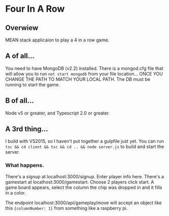 ﻿# Four In A Row

## Overwiew
MEAN stack applicaion to play a 4 in a row game.

## A of all...
You need to have MongoDB (v2.2) installed. There is a mongod.cfg file that will allow you to run `` net start mongodb `` from your file location... ONCE YOU CHANGE THE PATH TO MATCH YOUR LOCAL PATH. The DB must be running to start the game.

## B of all...
Node v5 or greater, and Typescript 2.0 or greater.

## A 3rd thing...
I build with VS2015, so I haven't put together a gulpfile just yet. You can run `` tsc && cd client && tsc && cd .. && node server.js `` to build and start the server.

### What happens.
There's a signup at localhost:3000/signup. Enter player info here.
There's a gamestart at localhost:3000/gamestart. Choose 2 players click start. A game board appears, select the column the chip was dropped in and it fills in a color.

The endpoint localhost:3000/api/gameplay/move will accept an object like this `` {columnNumber: 1} `` from something like a raspberry pi.